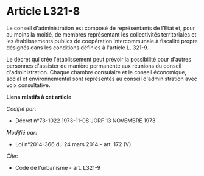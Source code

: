 # Article L321-8

Le conseil d'administration est composé de représentants de l'Etat et, pour au moins la moitié, de membres représentant les
collectivités territoriales et les établissements publics de coopération intercommunale à fiscalité propre désignés dans les
conditions définies à l'article L. 321-9. 

Le décret qui crée l'établissement peut prévoir la possibilité pour d'autres personnes d'assister de manière permanente aux
réunions du conseil d'administration. Chaque chambre consulaire et le conseil économique, social et environnemental sont
représentés au conseil d'administration avec voix consultative.

**Liens relatifs à cet article**

_Codifié par_:

  - Décret n°73-1022 1973-11-08 JORF 13 NOVEMBRE 1973

_Modifié par_:

  - Loi n°2014-366 du 24 mars 2014 - art. 172 (V)

_Cite_:

  - Code de l'urbanisme - art. L321-9
